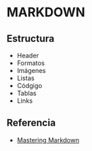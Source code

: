 # MARKDOWN

## Estructura
* Header
* Formatos
* Imágenes
* Listas
* Códgigo
* Tablas
* Links

## Referencia
* [Mastering Markdown](https://guides.github.com/features/mastering-markdown/)


